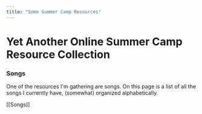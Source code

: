 ```yaml
---
title: "Some Summer Camp Resources"
---
```


# Yet Another Online Summer Camp Resource Collection

### Songs

One of the resources I'm gathering are songs. On this page is a list of all the songs I currently have, (somewhat) organized alphabetically.

[[Songs]]

